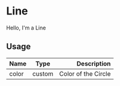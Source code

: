 # Line
Hello, I'm a Line
## Usage
| Name        | Type           | Description  |
| ----------- |:--------------:| ------------:|
|color|custom|Color of the Circle
